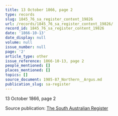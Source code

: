 ```yaml
---
title: 13 October 1866, page 2
type: records
slug: 1845_76_sa_register_content_19826
url: /records/1845_76_sa_register_content_19826/
record_id: 1845_76_sa_register_content_19826
date: '1866-10-13'
date_display: null
volume: null
issue_number: null
page: '2'
article_type: other
issue_reference: 1866-10-13, page 2
people_mentioned: []
places_mentioned: []
topics: []
source_document: 1985-87_Northern__Argus.md
publication_slug: sa-register
---
```


13 October 1866, page 2

Source publication: [The South Australian Register](/publications/sa-register/)
